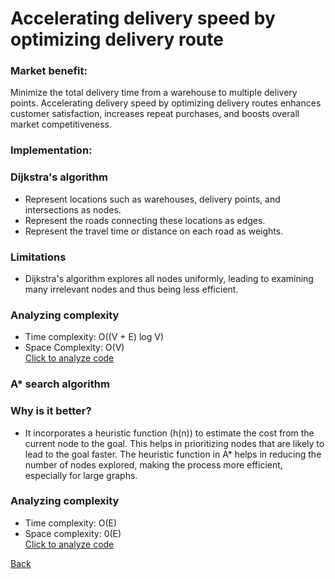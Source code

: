 # Accelerating delivery speed by optimizing delivery route
### Market benefit: ###
Minimize the total delivery time from a warehouse to multiple delivery points. Accelerating delivery speed by optimizing delivery routes enhances customer satisfaction, increases repeat purchases, and boosts overall market competitiveness.<br>
### Implementation: <br>
### Dijkstra's algorithm <br>
  - Represent locations such as warehouses, delivery points, and intersections as nodes.
  - Represent the roads connecting these locations as edges.
  - Represent the travel time or distance on each road as weights. <br>

### Limitations
- Dijkstra's algorithm explores all nodes uniformly, leading to examining many irrelevant nodes and thus being less efficient.

### Analyzing complexity <br>
  - Time complexity: O((V + E) log V)
  - Space Complexity:	O(V) <br>
  [Click to analyze code](./analyze.py)

  ### A* search algorithm <br>
  ### Why is it better? 
  - It incorporates a heuristic function (h(n)) to estimate the cost from the current node to the goal. This helps in prioritizing nodes that are likely to lead to the goal faster. The heuristic function in A* helps in reducing the number of nodes explored, making the process more efficient, especially for large graphs.<br>
  ### Analyzing complexity <br>
  - Time complexity: O(E)
  - Space complexity: 0(E) <br>
  [Click to analyze code](./analyze.py)


[Back](README.md#applying-dsa-to-achieve-key-functionalities)

